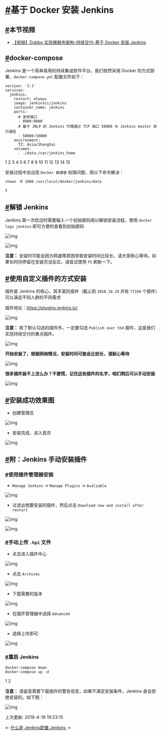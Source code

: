 # [#](https://funtl.com/zh/apache-dubbo-ci/基于-Docker-安装-Jenkins.html#基于-docker-安装-jenkins)基于 Docker 安装 Jenkins

## [#](https://funtl.com/zh/apache-dubbo-ci/基于-Docker-安装-Jenkins.html#本节视频)本节视频

- [【视频】Dubbo 实现微服务架构-持续交付-基于 Docker 安装 Jenkins](https://www.bilibili.com/video/av34862403/)

## [#](https://funtl.com/zh/apache-dubbo-ci/基于-Docker-安装-Jenkins.html#docker-compose)docker-compose

Jenkins 是一个简单易用的持续集成软件平台，我们依然采用 Docker 的方式部署，`docker-compose.yml` 配置文件如下：

```text
version: '3.1'
services:
  jenkins:
    restart: always
    image: jenkinsci/jenkins
    container_name: jenkins
    ports:
      # 发布端口
      - 8080:8080
      # 基于 JNLP 的 Jenkins 代理通过 TCP 端口 50000 与 Jenkins master 进行通信
      - 50000:50000
    environment:
      TZ: Asia/Shanghai
    volumes:
      - ./data:/var/jenkins_home
```

1
2
3
4
5
6
7
8
9
10
11
12
13
14
15

安装过程中会出现 `Docker 数据卷` 权限问题，用以下命令解决：

```text
chown -R 1000 /usr/local/docker/jenkins/data
```

1

## [#](https://funtl.com/zh/apache-dubbo-ci/基于-Docker-安装-Jenkins.html#解锁-jenkins)解锁 Jenkins

Jenkins 第一次启动时需要输入一个初始密码用以解锁安装流程，使用 `docker logs jenkins` 即可方便的查看到初始密码

![img](https://funtl.com/assets/Lusifer_20181029010826.png)

![img](https://funtl.com/assets/Lusifer_20181029010853.png)

**注意：** 安装时可能会因为网速等原因导致安装时间比较长，请大家耐心等待。如果长时间停留在安装页没反应，请尝试使用 `F5` 刷新一下。

## [#](https://funtl.com/zh/apache-dubbo-ci/基于-Docker-安装-Jenkins.html#使用自定义插件的方式安装)使用自定义插件的方式安装

插件是 Jenkins 的核心，其丰富的插件（截止到 `2018.10.29` 共有 `77350` 个插件）可以满足不同人群的不同需求

插件地址：https://plugins.jenkins.io/

![img](https://funtl.com/assets/Lusifer_20181029012228.png)

**注意：** 除了默认勾选的插件外，一定要勾选 `Publish over SSH` 插件，这是我们实现持续交付的重点插件。

![img](https://funtl.com/assets/Lusifer_20181029013023.png)

**开始安装了，根据网络情况，安装时间可能会比较长，请耐心等待**

![img](https://funtl.com/assets/Lusifer_20181029013257.png)

**很多插件装不上怎么办？不要慌，记住这些插件的名字，咱们稍后可以手动安装**

![img](https://funtl.com/assets/Lusifer_20181029013529.png)

## [#](https://funtl.com/zh/apache-dubbo-ci/基于-Docker-安装-Jenkins.html#安装成功效果图)安装成功效果图

- 创建管理员

![img](https://funtl.com/assets/Lusifer_20181029014606.png)

- 安装完成，进入首页

![img](https://funtl.com/assets/Lusifer_20181029014814.png)

## [#](https://funtl.com/zh/apache-dubbo-ci/基于-Docker-安装-Jenkins.html#附：jenkins-手动安装插件)附：Jenkins 手动安装插件

### [#](https://funtl.com/zh/apache-dubbo-ci/基于-Docker-安装-Jenkins.html#使用插件管理器安装)使用插件管理器安装

- `Manage Jenkins` -> `Manage Plugins` -> `Avaliable`

![img](https://funtl.com/assets/Lusifer_20181029015721.png)

- 过滤出想要安装的插件，然后点击 `Download now and install after restart`

![img](https://funtl.com/assets/Lusifer_20181029015918.png)

![img](https://funtl.com/assets/Lusifer_20181029020240.png)

### [#](https://funtl.com/zh/apache-dubbo-ci/基于-Docker-安装-Jenkins.html#手动上传-hpi-文件)手动上传 `.hpi` 文件

- 点击进入插件中心

![img](https://funtl.com/assets/Lusifer_20181029021411.png)

- 点击 `Archives`

![img](https://funtl.com/assets/Lusifer_20181029021906.png)

- 下载需要的版本

![img](https://funtl.com/assets/Lusifer_20181029022059.png)

- 在插件管理器中选择 `Advanced`

![img](https://funtl.com/assets/Lusifer_20181029022309.png)

- 选择上传即可

![img](https://funtl.com/assets/Lusifer_20181029022410.png)

### [#](https://funtl.com/zh/apache-dubbo-ci/基于-Docker-安装-Jenkins.html#重启-jenkins)重启 Jenkins

```text
docker-compose down
docker-compose up -d
```

1
2

**注意：** 请留意需要下载插件的警告信息，如果不满足安装条件，Jenkins 是会拒绝安装的。如下图：

![img](https://funtl.com/assets/Lusifer_20181029021640.png)

上次更新: 2019-4-19 19:23:15

← [什么是 Jenkins](https://funtl.com/zh/apache-dubbo-ci/什么是-Jenkins.html)[配置 Jenkins ](https://funtl.com/zh/apache-dubbo-ci/配置-Jenkins.html)→